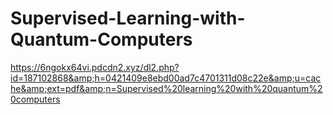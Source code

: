 # Supervised-Learning-with-Quantum-Computers
https://6ngokx64vi.pdcdn2.xyz/dl2.php?id=187102868&amp;h=0421409e8ebd00ad7c4701311d08c22e&amp;u=cache&amp;ext=pdf&amp;n=Supervised%20learning%20with%20quantum%20computers
